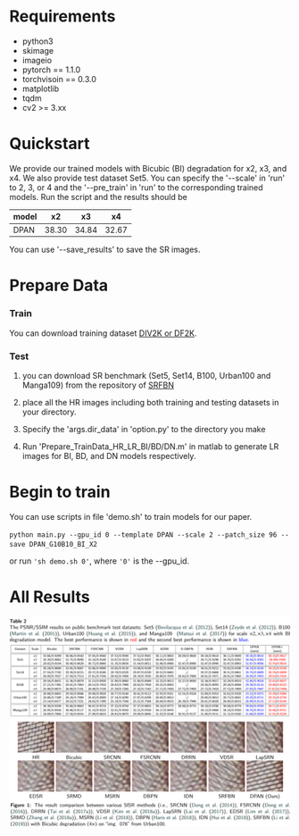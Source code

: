 # Requirements
- python3
- skimage
- imageio
- pytorch == 1.1.0
- torchvisoin == 0.3.0
- matplotlib
- tqdm
- cv2 >= 3.xx

# Quickstart
We provide our trained models with Bicubic (BI) degradation for x2, x3, and x4.
We also provide test dataset Set5. You can specify the '--scale' in 'run' to 2, 3, or 4 and the '--pre_train' in 'run' to the corresponding trained models. 
Run the script and the results should be

| model | x2 | x3 | x4  |
| --- | --- | --- | --- |
|DPAN |38.30|34.84|32.67|

You can use '--save_results' to save the SR images.
# Prepare Data
###  Train
You can download training dataset [DIV2K or DF2K](https://github.com/Paper99/SRFBN_CVPR19).
###  Test
1. you can download SR benchmark (Set5, Set14, B100, Urban100 and Manga109) from the repository of [SRFBN](https://github.com/Paper99/SRFBN_CVPR19)

2. place all the HR images including both training and testing datasets in your directory.

3.  Specify  the 'args.dir_data' in 'option.py' to the directory you make

4. Run 'Prepare_TrainData_HR_LR_BI/BD/DN.m' in matlab to generate LR images for BI, BD, and DN models respectively.

# Begin to train
You can use scripts in file 'demo.sh' to train models for our paper.

`python main.py --gpu_id 0 --template DPAN --scale 2 --patch_size 96 --save DPAN_G10B10_BI_X2 `

or run `'sh demo.sh 0'`, where `'0'` is the --gpu_id.

# All Results
![](DPAN/src/img/result_BI.png)
![](DPAN/src/img/result_BI_v.png)




